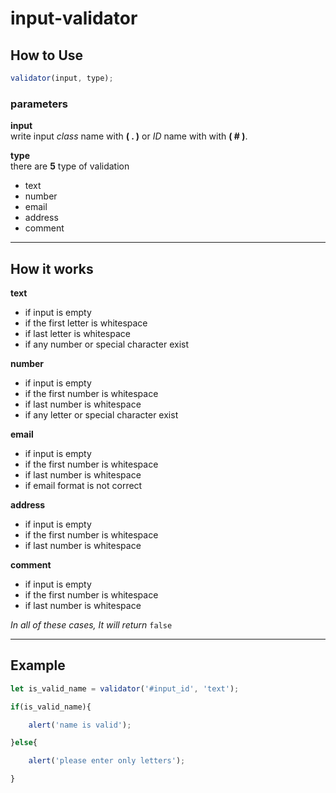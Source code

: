 # input-validator


## How to Use

```javascript 
validator(input, type);
```

### parameters

**input** \
write input *class* name with **( . )** or *ID* name with with **( # )**.

**type** \
there are **5** type of validation

- text
- number
- email
- address
- comment

---

## How it works

**text**

- if input is empty
- if the first letter is whitespace
- if last letter is whitespace
- if any number or special character exist

**number**

- if input is empty
- if the first number is whitespace
- if last number is whitespace
- if any letter or special character exist

**email**

- if input is empty
- if the first number is whitespace
- if last number is whitespace
- if email format is not correct

**address**

- if input is empty
- if the first number is whitespace
- if last number is whitespace

**comment**

- if input is empty
- if the first number is whitespace
- if last number is whitespace

*In all of these cases, It will return* `false`

---

## Example

```javascript 
let is_valid_name = validator('#input_id', 'text');

if(is_valid_name){

    alert('name is valid');

}else{

    alert('please enter only letters');

}
```